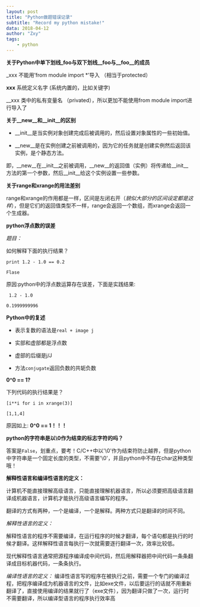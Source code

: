 ```yaml
---
layout: post
title: "Python做题错误记录"
subtitle: "Record my python mistake!"
data: 2018-04-12
author: "Zxy"
tags:
    - python
---
```


**关于Python中单下划线_foo与双下划线__foo与__foo__的成员**

_xxx 不能用’from module import *’导入  （相当于protected） 

__xxx__ 系统定义名字   (系统内置的，比如关键字)

__xxx 类中的私有变量名  （privated），所以更加不能使用from module import进行导入了

**关于__new__和__init__的区别**

- __init__是当实例对象创建完成后被调用的，然后设置对象属性的一些初始值。

- __new__是在实例创建之前被调用的，因为它的任务就是创建实例然后返回该实例，是个静态方法。

即，__new__在__init__之前被调用，__new__的返回值（实例）将传递给__init__方法的第一个参数，然后__init__给这个实例设置一些参数。

**关于range和xrange的用法差别**

range和xrange的作用都是一样，区间是左闭右开（*貌似大部分的区间设定都是这样*），但是它们的返回值类型不一样，range会返回一个数组，而xrange会返回一个生成器。

**python浮点数的误差**

*题目：*

如何解释下面的执行结果？

`print 1.2 - 1.0 == 0.2`

`Flase`

原因:python中的浮点数运算存在误差，下面是实践结果:

` 1.2 - 1.0`

`0.1999999996`

**Python中的复述**

- 表示复数的语法是`real + image j`

- 实部和虚部都是浮点数

- 虚部的后缀是j/J

- 方法`conjugate`返回负数的共轭负数

**0^0 == 1?**

下列代码的执行结果是？

`[i**i for i in xrange(3)]`


`[1,1,4]`

原因如上: **0^0 == 1！！！**

**python的字符串是以\0作为结束的标志字符的吗？**

答案是`False`，划重点，要考！C/C++中以'\0'作为结束符防止越界，但是python中字符串是一个固定长度的类型，不需要'\0'，并且python中不存在char这种类型哦！

**解释性语言和编译性语言的定义：**

计算机不能直接理解高级语言，只能直接理解机器语言，所以必须要把高级语言翻译成机器语言，计算机才能执行高级语言编写的程序。

翻译的方式有两种，一个是编译，一个是解释。两种方式只是翻译的时间不同。

*解释性语言的定义：*

解释性语言的程序不需要编译，在运行程序的时候才翻译，每个语句都是执行的时候才翻译。这样解释性语言每执行一次就需要逐行翻译一次，效率比较低。

现代解释性语言通常把源程序编译成中间代码，然后用解释器把中间代码一条条翻译成目标机器代码，一条条执行。

*编译性语言的定义：*
编译性语言写的程序在被执行之前，需要一个专门的编译过程，把程序编译成为机器语言的文件，比如exe文件，以后要运行的话就不用重新翻译了，直接使用编译的结果就行了（exe文件），因为翻译只做了一次，运行时不需要翻译，所以编译型语言的程序执行效率高
